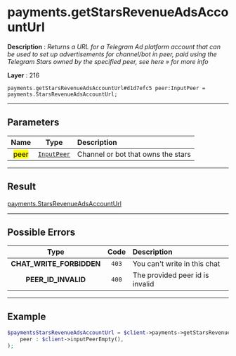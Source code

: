 # payments.getStarsRevenueAdsAccountUrl

**Description** : *Returns a URL for a Telegram Ad platform account that can be used to set up advertisements for channel/bot in peer, paid using the Telegram Stars owned by the specified peer, see here &raquo; for more info*

**Layer** : 216

```tl
payments.getStarsRevenueAdsAccountUrl#d1d7efc5 peer:InputPeer = payments.StarsRevenueAdsAccountUrl;
```

---

## Parameters

| Name | Type | Description |
| :---: | :---: | :--- |
| <mark>peer</mark> | [`InputPeer`](type/InputPeer) | Channel or bot that owns the stars |

---

## Result

[payments.StarsRevenueAdsAccountUrl](type/payments.StarsRevenueAdsAccountUrl)

---

## Possible Errors

| Type | Code | Description |
| :---: | :---: | :--- |
| **CHAT_WRITE_FORBIDDEN** | `403` | You can't write in this chat |
| **PEER_ID_INVALID** | `400` | The provided peer id is invalid |

---

## Example

```php
$paymentsStarsRevenueAdsAccountUrl = $client->payments->getStarsRevenueAdsAccountUrl(
	peer : $client->inputPeerEmpty(),
);
```